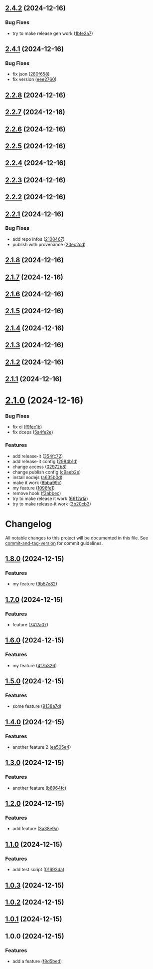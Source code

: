 

## [2.4.2](https://github.com/botflux/gh-actions-test/compare/v2.4.1...v2.4.2) (2024-12-16)


### Bug Fixes

* try to make release gen work ([1bfe2a7](https://github.com/botflux/gh-actions-test/commit/1bfe2a72c43294c47b2dbb6bdd0a9a4cee0b48ea))

## [2.4.1](https://github.com/botflux/gh-actions-test/compare/v2.2.8...v2.4.1) (2024-12-16)


### Bug Fixes

* fix json ([280f658](https://github.com/botflux/gh-actions-test/commit/280f658f1dd4f0b3e02b170fb37ea2b0c02dbabf))
* fix version ([eee2760](https://github.com/botflux/gh-actions-test/commit/eee27608b98eb5607ba57c332f374d410e8e23a1))

## [2.2.8](https://github.com/botflux/gh-actions-test/compare/v2.2.7...v2.2.8) (2024-12-16)

## [2.2.7](https://github.com/botflux/gh-actions-test/compare/v2.2.6...v2.2.7) (2024-12-16)

## [2.2.6](https://github.com/botflux/gh-actions-test/compare/v2.2.5...v2.2.6) (2024-12-16)

## [2.2.5](https://github.com/botflux/gh-actions-test/compare/v2.2.4...v2.2.5) (2024-12-16)

## [2.2.4](https://github.com/botflux/gh-actions-test/compare/v2.2.3...v2.2.4) (2024-12-16)

## [2.2.3](https://github.com/botflux/gh-actions-test/compare/v2.2.2...v2.2.3) (2024-12-16)

## [2.2.2](https://github.com/botflux/gh-actions-test/compare/v2.2.1...v2.2.2) (2024-12-16)

## [2.2.1](https://github.com/botflux/gh-actions-test/compare/v2.1.8...v2.2.1) (2024-12-16)


### Bug Fixes

* add repo infos ([2108467](https://github.com/botflux/gh-actions-test/commit/2108467249016f532f8974038a0d35f90eed410a))
* publish with provenance ([20ec2cd](https://github.com/botflux/gh-actions-test/commit/20ec2cd7a01872a1b0dc7ec743ff88906d7494fb))

## [2.1.8](https://github.com/botflux/gh-actions-test/compare/v2.1.7...v2.1.8) (2024-12-16)

## [2.1.7](https://github.com/botflux/gh-actions-test/compare/v2.1.6...v2.1.7) (2024-12-16)

## [2.1.6](https://github.com/botflux/gh-actions-test/compare/v2.1.5...v2.1.6) (2024-12-16)

## [2.1.5](https://github.com/botflux/gh-actions-test/compare/v2.1.4...v2.1.5) (2024-12-16)

## [2.1.4](https://github.com/botflux/gh-actions-test/compare/v2.1.3...v2.1.4) (2024-12-16)

## [2.1.3](https://github.com/botflux/gh-actions-test/compare/v2.1.2...v2.1.3) (2024-12-16)

## [2.1.2](https://github.com/botflux/gh-actions-test/compare/v2.1.1...v2.1.2) (2024-12-16)

## [2.1.1](https://github.com/botflux/gh-actions-test/compare/v2.1.0...v2.1.1) (2024-12-16)

# [2.1.0](https://github.com/botflux/gh-actions-test/compare/v1.8.0...v2.1.0) (2024-12-16)


### Bug Fixes

* fix ci ([f9fec1b](https://github.com/botflux/gh-actions-test/commit/f9fec1b6fee45e516537971a7e547bb45164e8a1))
* fix dceps ([5a4fe2e](https://github.com/botflux/gh-actions-test/commit/5a4fe2e26b3ec0ed19a8d5ec1f74b74626553dfb))


### Features

* add release-it ([354fc72](https://github.com/botflux/gh-actions-test/commit/354fc72131e32ccf2a3211d42a9e9c3998ec0f3f))
* add release-it config ([2984b1d](https://github.com/botflux/gh-actions-test/commit/2984b1d86817099472d12e02afc4e32565517ec3))
* change access ([02972b8](https://github.com/botflux/gh-actions-test/commit/02972b8b7b3e9346d631ab0f9125bd8894af66fa))
* change publish config ([c9aeb2e](https://github.com/botflux/gh-actions-test/commit/c9aeb2e2d01ad51d5b9a1d504d682105c5d4e541))
* install nodejs ([a635b0d](https://github.com/botflux/gh-actions-test/commit/a635b0dc6b77434e9752cbea009a04d959fb82bf))
* make it work ([8bba99c](https://github.com/botflux/gh-actions-test/commit/8bba99c2c95d5111cae7bea69ad8743b13d47233))
* my feature ([1096fe1](https://github.com/botflux/gh-actions-test/commit/1096fe1da44157c83238089b3c67537fb2882434))
* remove hook ([f3abbec](https://github.com/botflux/gh-actions-test/commit/f3abbec90e54be7891f3b1556326f7d1e1d8b54a))
* try to make release it work ([6612a1a](https://github.com/botflux/gh-actions-test/commit/6612a1aa55bfdec30903a923af9f0e05d05af64e))
* try to make release-it work ([3b20cb3](https://github.com/botflux/gh-actions-test/commit/3b20cb3ada56e0a20fd625094986829d84fa88ac))

# Changelog

All notable changes to this project will be documented in this file. See [commit-and-tag-version](https://github.com/absolute-version/commit-and-tag-version) for commit guidelines.

## [1.8.0](https://github.com/botflux/gh-actions-test/compare/v1.7.0...v1.8.0) (2024-12-15)


### Features

* my feature ([9b57e82](https://github.com/botflux/gh-actions-test/commit/9b57e826761ea755390d6c3d4769e555b344530f))

## [1.7.0](https://github.com/botflux/gh-actions-test/compare/v1.6.0...v1.7.0) (2024-12-15)


### Features

* feature ([7417a07](https://github.com/botflux/gh-actions-test/commit/7417a0722b24052d6d0d46c5f1da715066769702))

## [1.6.0](https://github.com/botflux/gh-actions-test/compare/v1.5.0...v1.6.0) (2024-12-15)


### Features

* my feature ([4f7b326](https://github.com/botflux/gh-actions-test/commit/4f7b32636eaf4d9b8155614e02312b1b3ff86475))

## [1.5.0](https://github.com/botflux/gh-actions-test/compare/v1.4.0...v1.5.0) (2024-12-15)


### Features

* some feature ([9138a7d](https://github.com/botflux/gh-actions-test/commit/9138a7dace5a95008b29c4c897e738dd82f163d2))

## [1.4.0](https://github.com/botflux/gh-actions-test/compare/v1.3.0...v1.4.0) (2024-12-15)


### Features

* another feature 2 ([ea505e4](https://github.com/botflux/gh-actions-test/commit/ea505e4b9c319f1f3a509fbb19ce55388e28d4ee))

## [1.3.0](https://github.com/botflux/gh-actions-test/compare/v1.2.0...v1.3.0) (2024-12-15)


### Features

* another feature ([b8964fc](https://github.com/botflux/gh-actions-test/commit/b8964fcb6b1c858d28754e2a6e48688cd372fd3a))

## [1.2.0](https://github.com/botflux/gh-actions-test/compare/v1.1.0...v1.2.0) (2024-12-15)


### Features

* add feature ([3a38e9a](https://github.com/botflux/gh-actions-test/commit/3a38e9a45bc74225e9087d706c26d1d0cdb9b03e))

## [1.1.0](https://github.com/botflux/gh-actions-test/compare/v1.0.3...v1.1.0) (2024-12-15)


### Features

* add test script ([01693da](https://github.com/botflux/gh-actions-test/commit/01693dab92c438cd255518e0cc1492242ae1f39d))

## [1.0.3](https://github.com/botflux/gh-actions-test/compare/v1.0.2...v1.0.3) (2024-12-15)

## [1.0.2](https://github.com/botflux/gh-actions-test/compare/v1.0.1...v1.0.2) (2024-12-15)

## [1.0.1](https://github.com/botflux/gh-actions-test/compare/v1.0.0...v1.0.1) (2024-12-15)

## 1.0.0 (2024-12-15)


### Features

* add a feature ([f8d5bed](https://github.com/botflux/gh-actions-test/commit/f8d5bed5a3085fc42f8c96b32ff3bd0f6a1650d7))
